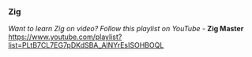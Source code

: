### Zig

_Want to learn Zig on video? Follow this playlist on YouTube_ -
**Zig Master**  
https://www.youtube.com/playlist?list=PLtB7CL7EG7pDKdSBA_AlNYrEsISOHBOQL
